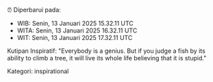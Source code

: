 ⏰ Diperbarui pada:
- WIB: Senin, 13 Januari 2025 15.32.11 UTC
- WITA: Senin, 13 Januari 2025 16.32.11 UTC
- WIT: Senin, 13 Januari 2025 17.32.11 UTC

Kutipan Inspiratif:
"Everybody is a genius. But if you judge a fish by its ability to climb a tree, it will live its whole life believing that it is stupid."


Kategori: inspirational

